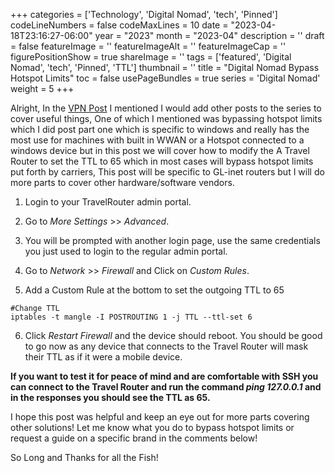 ﻿+++
categories = ['Technology', 'Digital Nomad', 'tech', 'Pinned']
codeLineNumbers = false
codeMaxLines = 10
date = "2023-04-18T23:16:27-06:00"
year = "2023"
month = "2023-04"
description = ''
draft = false
featureImage = ''
featureImageAlt = ''
featureImageCap = ''
figurePositionShow = true
shareImage = ''
tags = ['featured', 'Digital Nomad', 'tech', 'Pinned', 'TTL']
thumbnail = ''
title = "Digital Nomad Bypass Hotspot Limits"
toc = false
usePageBundles = true
series = 'Digital Nomad'
weight = 5
+++

Alright, In the [VPN Post](https://techrelay.xyz/post/nomad-vpn) I mentioned I would add other posts to the series to cover useful things, One of which I mentioned was bypassing hotspot limits which I did post part one which is specific to windows and really has the most use for machines with built in WWAN or a Hotspot connected to a windows device but in this post we will cover how to modify the A Travel Router to set the TTL to 65 which in most cases will bypass hotspot limits put forth by carriers, This post will be specific to GL-inet routers but I will do more parts to cover other hardware/software vendors.


1. Login to your TravelRouter admin portal.

2. Go to *More Settings* >> *Advanced*.

3. You will be prompted with another login page, use the same credentials you just used to login to the regular admin portal.

4. Go to *Network* >> *Firewall* and Click on *Custom Rules*.

5. Add a Custom Rule at the bottom to set the outgoing TTL to 65

```
#Change TTL
iptables -t mangle -I POSTROUTING 1 -j TTL --ttl-set 6
```

6. Click *Restart Firewall* and the device should reboot. You should be good to go now as any device that connects to the Travel Router will mask their TTL as if it were a mobile device. 


**If you want to test it for peace of mind and are comfortable with SSH you can connect to the Travel Router and run the command *ping 127.0.0.1* and in the responses you should see the TTL as 65.**


I hope this post was helpful and keep an eye out for more parts covering other solutions! Let me know what you do to bypass hotspot limits or request a guide on a specific brand in the comments below!

So Long and Thanks for all the Fish!